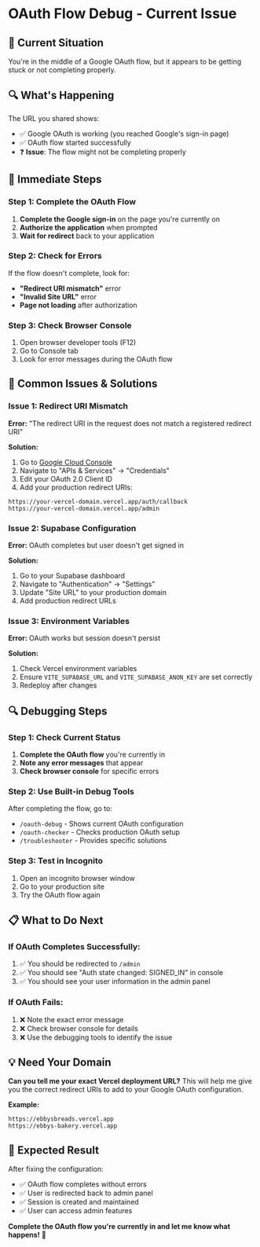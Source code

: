 # OAuth Flow Debug - Current Issue

## 🚨 **Current Situation**
You're in the middle of a Google OAuth flow, but it appears to be getting stuck or not completing properly.

## 🔍 **What's Happening**

The URL you shared shows:
- ✅ Google OAuth is working (you reached Google's sign-in page)
- ✅ OAuth flow started successfully
- ❓ **Issue**: The flow might not be completing properly

## 🔧 **Immediate Steps**

### Step 1: Complete the OAuth Flow
1. **Complete the Google sign-in** on the page you're currently on
2. **Authorize the application** when prompted
3. **Wait for redirect** back to your application

### Step 2: Check for Errors
If the flow doesn't complete, look for:
- **"Redirect URI mismatch"** error
- **"Invalid Site URL"** error
- **Page not loading** after authorization

### Step 3: Check Browser Console
1. Open browser developer tools (F12)
2. Go to Console tab
3. Look for error messages during the OAuth flow

## 🐛 **Common Issues & Solutions**

### Issue 1: Redirect URI Mismatch
**Error:** "The redirect URI in the request does not match a registered redirect URI"

**Solution:**
1. Go to [Google Cloud Console](https://console.cloud.google.com/)
2. Navigate to "APIs & Services" → "Credentials"
3. Edit your OAuth 2.0 Client ID
4. Add your production redirect URIs:

```
https://your-vercel-domain.vercel.app/auth/callback
https://your-vercel-domain.vercel.app/admin
```

### Issue 2: Supabase Configuration
**Error:** OAuth completes but user doesn't get signed in

**Solution:**
1. Go to your Supabase dashboard
2. Navigate to "Authentication" → "Settings"
3. Update "Site URL" to your production domain
4. Add production redirect URLs

### Issue 3: Environment Variables
**Error:** OAuth works but session doesn't persist

**Solution:**
1. Check Vercel environment variables
2. Ensure `VITE_SUPABASE_URL` and `VITE_SUPABASE_ANON_KEY` are set correctly
3. Redeploy after changes

## 🔍 **Debugging Steps**

### Step 1: Check Current Status
1. **Complete the OAuth flow** you're currently in
2. **Note any error messages** that appear
3. **Check browser console** for specific errors

### Step 2: Use Built-in Debug Tools
After completing the flow, go to:
- `/oauth-debug` - Shows current OAuth configuration
- `/oauth-checker` - Checks production OAuth setup
- `/troubleshooter` - Provides specific solutions

### Step 3: Test in Incognito
1. Open an incognito browser window
2. Go to your production site
3. Try the OAuth flow again

## 📋 **What to Do Next**

### If OAuth Completes Successfully:
1. ✅ You should be redirected to `/admin`
2. ✅ You should see "Auth state changed: SIGNED_IN" in console
3. ✅ You should see your user information in the admin panel

### If OAuth Fails:
1. ❌ Note the exact error message
2. ❌ Check browser console for details
3. ❌ Use the debugging tools to identify the issue

## 💡 **Need Your Domain**

**Can you tell me your exact Vercel deployment URL?** This will help me give you the correct redirect URIs to add to your Google OAuth configuration.

**Example:**
```
https://ebbysbreads.vercel.app
https://ebbys-bakery.vercel.app
```

## 🚀 **Expected Result**

After fixing the configuration:
- ✅ OAuth flow completes without errors
- ✅ User is redirected back to admin panel
- ✅ Session is created and maintained
- ✅ User can access admin features

**Complete the OAuth flow you're currently in and let me know what happens!** 🔐 